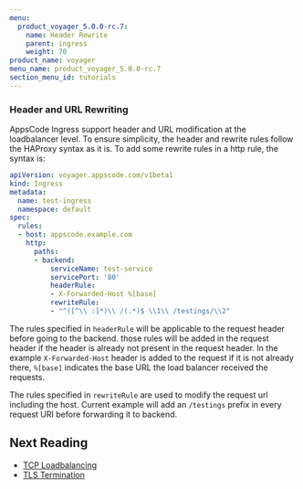 ```yaml
---
menu:
  product_voyager_5.0.0-rc.7:
    name: Header Rewrite
    parent: ingress
    weight: 70
product_name: voyager
menu_name: product_voyager_5.0.0-rc.7
section_menu_id: tutorials
---
```



### Header and URL Rewriting
AppsCode Ingress support header and URL modification at the loadbalancer level. To ensure simplicity,
the header and rewrite rules follow the HAProxy syntax as it is.
To add some rewrite rules in a http rule, the syntax is:
```yaml
apiVersion: voyager.appscode.com/v1beta1
kind: Ingress
metadata:
  name: test-ingress
  namespace: default
spec:
  rules:
  - host: appscode.example.com
    http:
      paths:
      - backend:
          serviceName: test-service
          servicePort: '80'
          headerRule:
          - X-Forwarded-Host %[base]
          rewriteRule:
          - "^([^\\ :]*)\\ /(.*)$ \\1\\ /testings/\\2"
```
The rules specified in `headerRule` will be applicable to the request header before going to the backend.
those rules will be added in the request header if the header is already not present in the request header.
In the example `X-Forwarded-Host` header is added to the request if it is not already there, `%[base]` indicates
the base URL the load balancer received the requests.

The rules specified in `rewriteRule` are used to modify the request url including the host. Current example
will add an `/testings` prefix in every request URI before forwarding it to backend.

## Next Reading
- [TCP Loadbalancing](tcp.md)
- [TLS Termination](tls.md)
